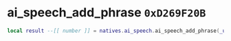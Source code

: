 # ai_speech_add_phrase `0xD269F20B`

```lua
local result --[[ number ]] = natives.ai_speech.ai_speech_add_phrase(_unk0 --[[ number ]], _unk1 --[[ number ]], _unk2 --[[ number ]], _unk3 --[[ number ]], _unk4 --[[ number ]], _unk5 --[[ number ]], _unk6 --[[ number ]])
```